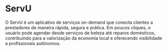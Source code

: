# ServU
O ServU é um aplicativo de serviços on-demand que conecta clientes a prestadores de maneira rápida, segura e prática. Em poucos cliques, o usuário pode agendar desde serviços de beleza até reparos domésticos, contribuindo para a valorização da economia local e oferecendo visibilidade a profissionais autônomos.

